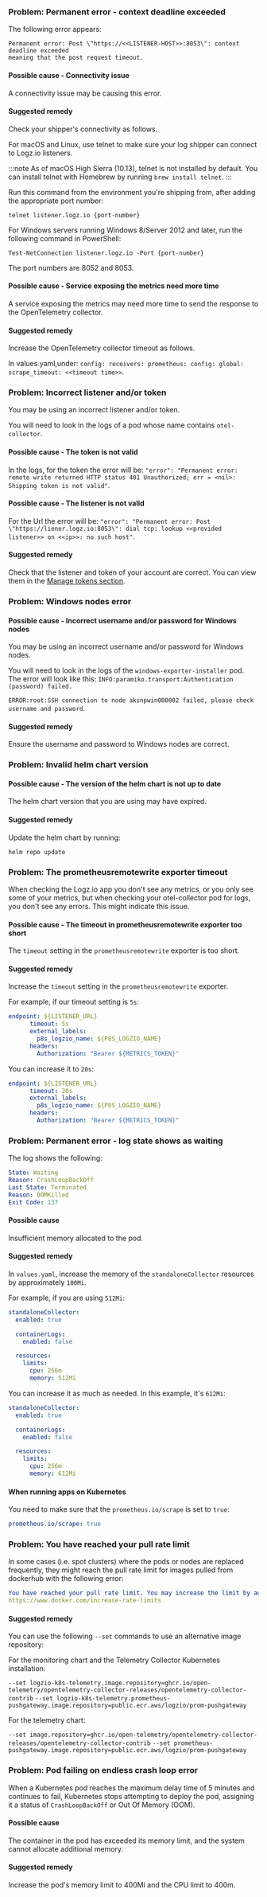 


### Problem: Permanent error - context deadline exceeded

The following error appears:

```shell
Permanent error: Post \"https://<<LISTENER-HOST>>:8053\": context deadline exceeded
meaning that the post request timeout.
```

#### Possible cause - Connectivity issue

A connectivity issue may be causing this error.

#### Suggested remedy

Check your shipper's connectivity as follows.

For macOS and Linux, use telnet to make sure your log shipper can connect to Logz.io listeners.

:::note
As of macOS High Sierra (10.13),
telnet is not installed by default.
You can install telnet with Homebrew
by running `brew install telnet`.
:::

Run this command from the environment you're shipping from, after adding the appropriate port number:

```shell
telnet listener.logz.io {port-number}
```
For Windows servers running Windows 8/Server 2012 and later, run the following command in PowerShell:


```shell
Test-NetConnection listener.logz.io -Port {port-number}
```

The port numbers are 8052 and 8053.

#### Possible cause - Service exposing the metrics need more time


A service exposing the metrics may need more time to send the response to the OpenTelemetry collector.

#### Suggested remedy


Increase the OpenTelemetry collector timeout as follows.

In values.yaml,under: `config: receivers: prometheus: config: global: scrape_timeout: <<timeout time>>`.

### Problem: Incorrect listener and/or token

You may be using an incorrect listener and/or token.

You will need to look in the logs of a pod whose name contains `otel-collector`. 

#### Possible cause - The token is not valid


In the logs, for the token the error will be: `"error": "Permanent error: remote write returned HTTP status 401 Unauthorized; err = <nil>: Shipping token is not valid"`. 

#### Possible cause - The listener is not valid


For the Url the error will be: `"error": "Permanent error: Post \"https://liener.logz.io:8053\": dial tcp: lookup <<provided listener>> on <<ip>>: no such host"`.

#### Suggested remedy


Check that the listener and token of your account are correct. You can view them in the [Manage tokens section](https://app.logz.io/#/dashboard/settings/manage-tokens/data-shipping?product=metrics).


### Problem: Windows nodes error


#### Possible cause - Incorrect username and/or password for Windows nodes

You may be using an incorrect username and/or password for Windows nodes.

You will need to look in the logs of the `windows-exporter-installer` pod. The error will look like this: `INFO:paramiko.transport:Authentication (password) failed.`

`ERROR:root:SSH connection to node aksnpwin000002 failed, please check username and password`.
 

#### Suggested remedy

Ensure the username and password to Windows nodes are correct.

### Problem: Invalid helm chart version

#### Possible cause - The version of the helm chart is not up to date

The helm chart version that you are using may have expired.

#### Suggested remedy


Update the helm chart by running:

```shell
helm repo update
```

### Problem: The prometheusremotewrite exporter timeout


When checking the Logz.io app you don't see any metrics, or you only see some of your metrics, but when checking your otel-collector pod for logs, you don't see any errors. This might indicate this issue.

#### Possible cause - The timeout in prometheusremotewrite exporter too short


The `timeout` setting in the `prometheusremotewrite` exporter is too short.

#### Suggested remedy


Increase the `timeout` setting in the `prometheusremotewrite` exporter.

For example, if our timeout setting is `5s`:

```yaml
endpoint: ${LISTENER_URL}
      timeout: 5s
      external_labels:
        p8s_logzio_name: ${P8S_LOGZIO_NAME}
      headers:
        Authorization: "Bearer ${METRICS_TOKEN}"

```

You can increase it to `20s`:

```yaml
endpoint: ${LISTENER_URL}
      timeout: 20s
      external_labels:
        p8s_logzio_name: ${P8S_LOGZIO_NAME}
      headers:
        Authorization: "Bearer ${METRICS_TOKEN}"

```

### Problem: Permanent error - log state shows as waiting

The log shows the following:

```yaml
State: Waiting
Reason: CrashLoopBackOff
Last State: Terminated
Reason: OOMKilled
Exit Code: 137
```


#### Possible cause


Insufficient memory allocated to the pod.

#### Suggested remedy


In `values.yaml`, increase the memory of the `standaloneCollector` resources by approximately `100Mi`.

For example, if you are using `512Mi`:

```yaml
standaloneCollector:
  enabled: true

  containerLogs:
    enabled: false

  resources:
    limits:
      cpu: 256m
      memory: 512Mi
```

You can increase it as much as needed. In this example, it's `612Mi`:

```yaml
standaloneCollector:
  enabled: true

  containerLogs:
    enabled: false

  resources:
    limits:
      cpu: 256m
      memory: 612Mi
```

#### When running apps on Kubernetes 



You need to make sure that the `prometheus.io/scrape` is set to `true`:

```yaml
prometheus.io/scrape: true
```


###  Problem: You have reached your pull rate limit

In some cases (i.e. spot clusters) where the pods or nodes are replaced frequently, they might reach the pull rate limit for images pulled from dockerhub with the following error:

```yaml
You have reached your pull rate limit. You may increase the limit by authenticating and upgrading: 
https://www.docker.com/increase-rate-limits
```

#### Suggested remedy


You can use the following `--set` commands to use an alternative image repository:

For the monitoring chart and the Telemetry Collector Kubernetes installation:


`--set logzio-k8s-telemetry.image.repository=ghcr.io/open-telemetry/opentelemetry-collector-releases/opentelemetry-collector-contrib`
`--set logzio-k8s-telemetry.prometheus-pushgateway.image.repository=public.ecr.aws/logzio/prom-pushgateway`

For the telemetry chart:


`--set image.repository=ghcr.io/open-telemetry/opentelemetry-collector-releases/opentelemetry-collector-contrib`
`--set prometheus-pushgateway.image.repository=public.ecr.aws/logzio/prom-pushgateway`


###  Problem: Pod failing on endless crash loop error

When a Kubernetes pod reaches the maximum delay time of 5 minutes and continues to fail, Kubernetes stops attempting to deploy the pod, assigning it a status of `CrashLoopBackOff` or Out Of Memory (OOM).

#### Possible cause

The container in the pod has exceeded its memory limit, and the system cannot allocate additional memory.


#### Suggested remedy

Increase the pod's memory limit to 400Mi and the CPU limit to 400m.